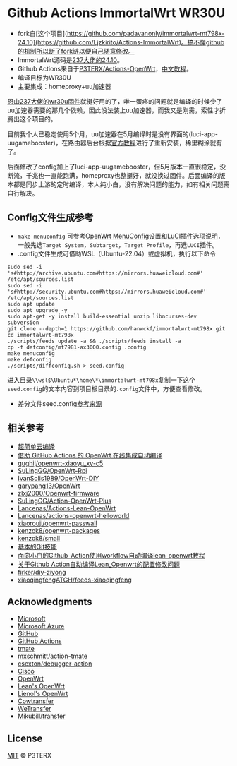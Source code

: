 # Github Actions ImmortalWrt WR30U
- fork自[这个项目](https://github.com/padavanonly/immortalwrt-mt798x-24.10](https://github.com/Ljzkirito/Actions-ImmortalWrt)。搞不懂github的机制所以断了fork链以便自己随意修改。
- ImmortalWrt源码是[237大佬的24.10](https://github.com/padavanonly/immortalwrt-mt798x-24.10)。
- Github Actions来自于[P3TERX/Actions-OpenWrt](https://github.com/P3TERX/Actions-OpenWrt)，[中文教程](https://p3terx.com/archives/build-openwrt-with-github-actions.html)。
- 编译目标为WR30U
- 主要集成：homeproxy+uu加速器

[恩山237大佬的wr30u固件](https://www.right.com.cn/forum/thread-8263340-1-1.html)就挺好用的了，唯一蛋疼的问题就是编译的时候少了uu加速器需要的那几个依赖，因此没法装上uu加速器，而我又是刚需，索性才折腾出这个项目的。

目前我个人已稳定使用5个月，uu加速器在5月编译时是没有界面的(luci-app-uugamebooster)，在路由器后台根据[官方教程](https://router.uu.163.com/app/html/online/baike_share.html?baike_id=5f963c9304c215e129ca40e8)进行了重新安装，稀里糊涂就有了。

后面修改了config加上了luci-app-uugamebooster，但5月版本一直很稳定，没断流，千兆也一直能跑满，homeproxy也整挺好，就没换过固件。后面编译的版本都是同步上游的定时编译，本人纯小白，没有解决问题的能力，如有相关问题需自行解决。

## Config文件生成参考

- `make menuconfig` 可参考[OpenWrt MenuConfig设置和LuCI插件选项说明](https://mtom.ml/827.html)，一般先选`Target System`，`Subtarget`，`Target Profile`，再选`LUCI`插件。
- .config文件生成可借助WSL（Ubuntu-22.04）或虚拟机，执行以下命令
```
sudo sed -i 's#http://archive.ubuntu.com#https://mirrors.huaweicloud.com#' /etc/apt/sources.list
sudo sed -i 's#http://security.ubuntu.com#https://mirrors.huaweicloud.com#' /etc/apt/sources.list
sudo apt update
sudo apt upgrade -y
sudo apt-get -y install build-essential unzip libncurses-dev subversion
git clone --depth=1 https://github.com/hanwckf/immortalwrt-mt798x.git
cd immortalwrt-mt798x
./scripts/feeds update -a && ./scripts/feeds install -a
cp -f defconfig/mt7981-ax3000.config .config
make menuconfig
make defconfig
./scripts/diffconfig.sh > seed.config
```
进入目录`\\wsl$\Ubuntu*\home\*\immortalwrt-mt798x`复制一下这个`seed.config`的文本内容到项目根目录的`.config`文件中，方便查看修改。
- 差分文件seed.config[参考来源](https://github.com/coolsnowwolf/lede/issues/2288)


## 相关参考

- [超简单云编译](https://github.com/281677160/build-openwrt)
- [借助 GitHub Actions 的 OpenWrt 在线集成自动编译](https://github.com/KFERMercer/OpenWrt-CI)
- [qughij/openwrt-xiaoyu_xy-c5](https://github.com/qughij/openwrt-xiaoyu_xy-c5)
- [SuLingGG/OpenWrt-Rpi](https://github.com/SuLingGG/OpenWrt-Rpi)
- [IvanSolis1989/OpenWrt-DIY](https://github.com/IvanSolis1989/OpenWrt-DIY)
- [garypang13/OpenWrt](https://github.com/garypang13/OpenWrt)
- [zlxj2000/Openwrt-firmware](https://github.com/zlxj2000/Openwrt-firmware)
- [SuLingGG/Action-OpenWrt-Plus](https://github.com/SuLingGG/Action-OpenWrt-Plus)
- [Lancenas/Actions-Lean-OpenWrt](https://github.com/Lancenas/Actions-Lean-OpenWrt)
- [Lancenas/actions-openwrt-helloworld](https://github.com/Lancenas/actions-openwrt-helloworld)
- [xiaorouji/openwrt-passwall](https://github.com/xiaorouji/openwrt-passwall)
- [kenzok8/openwrt-packages](https://github.com/kenzok8/openwrt-packages)
- [kenzok8/small](https://github.com/kenzok8/small)
- [基本的Git技能](https://www.liaoxuefeng.com/wiki/896043488029600)
- [面向小白的Github_Action使用workflow自动编译lean_openwrt教程](https://zhuanlan.zhihu.com/p/94402324)
- [关于Github Action自动编译Lean_Openwrt的配置修改问题](https://zhuanlan.zhihu.com/p/94527343)
- [firker/diy-ziyong](https://github.com/firker/diy-ziyong)
- [xiaoqingfengATGH/feeds-xiaoqingfeng](https://github.com/xiaoqingfengATGH/feeds-xiaoqingfeng)

## Acknowledgments

- [Microsoft](https://www.microsoft.com)
- [Microsoft Azure](https://azure.microsoft.com)
- [GitHub](https://github.com)
- [GitHub Actions](https://github.com/features/actions)
- [tmate](https://github.com/tmate-io/tmate)
- [mxschmitt/action-tmate](https://github.com/mxschmitt/action-tmate)
- [csexton/debugger-action](https://github.com/csexton/debugger-action)
- [Cisco](https://www.cisco.com/)
- [OpenWrt](https://github.com/openwrt/openwrt)
- [Lean's OpenWrt](https://github.com/coolsnowwolf/lede)
- [Lienol's OpenWrt](https://github.com/Lienol/openwrt)
- [Cowtransfer](https://cowtransfer.com)
- [WeTransfer](https://wetransfer.com/)
- [Mikubill/transfer](https://github.com/Mikubill/transfer)

## License

[MIT](https://github.com/P3TERX/Actions-OpenWrt/blob/main/LICENSE) © P3TERX
